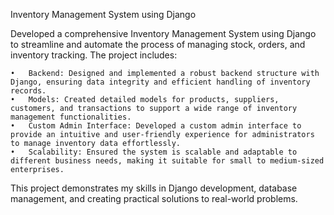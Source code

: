Inventory Management System using Django

Developed a comprehensive Inventory Management System using Django to streamline and automate the process of managing stock, orders, and inventory tracking. The project includes:

	•	Backend: Designed and implemented a robust backend structure with Django, ensuring data integrity and efficient handling of inventory records.
	•	Models: Created detailed models for products, suppliers, customers, and transactions to support a wide range of inventory management functionalities.
	•	Custom Admin Interface: Developed a custom admin interface to provide an intuitive and user-friendly experience for administrators to manage inventory data effortlessly.
	•	Scalability: Ensured the system is scalable and adaptable to different business needs, making it suitable for small to medium-sized enterprises.

This project demonstrates my skills in Django development, database management, and creating practical solutions to real-world problems.